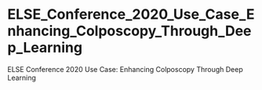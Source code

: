 # ELSE_Conference_2020_Use_Case_Enhancing_Colposcopy_Through_Deep_Learning
ELSE Conference 2020 Use Case: Enhancing Colposcopy Through Deep Learning
